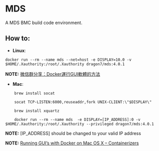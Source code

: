 # MDS

A MDS BMC build code environment.

## How to:
- __Linux__:

```
docker run --rm --name mds --net=host -e DISPLAY=10.0 -v $HOME/.Xauthority:/root/.Xauthority dragon7/mds:4.0.1
```

__NOTE:__ [微信群分享：Docker運行GUI軟體的方法](https://www.csdn.net/article/2015-07-30/2825340)


- __Mac__:

```
    brew install socat

    socat TCP-LISTEN:6000,reuseaddr,fork UNIX-CLIENT:\"$DISPLAY\"

    brew install xquartz

    docker run --rm --name mds  -e DISPLAY=[IP_ADDRESS]:0 -v $HOME/.Xauthority:/root/.Xauthority --privileged dragon7/mds:4.0.1
```
__NOTE:__ [IP_ADDRESS] should be changed to your valid IP address

__NOTE:__ [Running GUI’s with Docker on Mac OS X – Containerizers](https://cntnr.io/running-guis-with-docker-on-mac-os-x-a14df6a76efc)